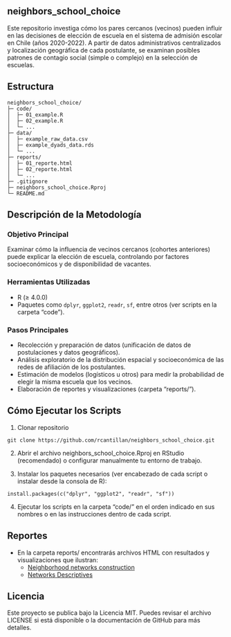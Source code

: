 ## neighbors_school_choice

Este repositorio investiga cómo los pares cercanos (vecinos) pueden influir en las decisiones de elección de escuela en el sistema de admisión escolar en Chile (años 2020-2022). A partir de datos administrativos centralizados y localización geográfica de cada postulante, se examinan posibles patrones de contagio social (simple o complejo) en la selección de escuelas.

## Estructura

```
neighbors_school_choice/
├─ code/
│  ├─ 01_example.R
│  ├─ 02_example.R
│  └─ ...
├─ data/
│  ├─ example_raw_data.csv
│  ├─ example_dyads_data.rds
│  └─ ...
├─ reports/
│  ├─ 01_reporte.html
│  ├─ 02_reporte.html
│  └─ ...
├─ .gitignore
├─ neighbors_school_choice.Rproj
└─ README.md
```

## Descripción de la Metodología
### Objetivo Principal

Examinar cómo la influencia de vecinos cercanos (cohortes anteriores) puede explicar la elección de escuela, controlando por factores socioeconómicos y de disponibilidad de vacantes.

### Herramientas Utilizadas

- R (≥ 4.0.0)
- Paquetes como `dplyr`, `ggplot2`, `readr`, `sf`, entre otros (ver scripts en la carpeta “code”).

### Pasos Principales

- Recolección y preparación de datos (unificación de datos de postulaciones y datos geográficos).
- Análisis exploratorio de la distribución espacial y socioeconómica de las redes de afiliación de los postulantes.
- Estimación de modelos (logísticos u otros) para medir la probabilidad de elegir la misma escuela que los vecinos.
- Elaboración de reportes y visualizaciones (carpeta “reports/”).


## Cómo Ejecutar los Scripts

1. Clonar repositorio

```{bash}
git clone https://github.com/rcantillan/neighbors_school_choice.git
```
2. Abrir el archivo neighbors_school_choice.Rproj en RStudio (recomendado) o configurar manualmente tu entorno de trabajo.

3. Instalar los paquetes necesarios (ver encabezado de cada script o instalar desde la consola de R):

```{r}
install.packages(c("dplyr", "ggplot2", "readr", "sf"))
```
4. Ejecutar los scripts en la carpeta “code/” en el orden indicado en sus nombres o en las instrucciones dentro de cada script.

## Reportes 

- En la carpeta reports/ encontrarás archivos HTML con resultados y visualizaciones que ilustran:
  - [Neighborhood networks construction](https://rcantillan.github.io/neighbors_school_choice/reports/02_neighborhood_networks.html)
  - [Networks Descriptives](https://rcantillan.github.io/neighbors_school_choice/reports/03_networks_descriptives.html)
  
  
## Licencia
Este proyecto se publica bajo la Licencia MIT. Puedes revisar el archivo LICENSE si está disponible o la documentación de GitHub para más detalles.

